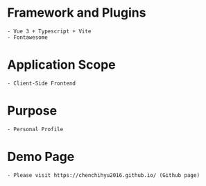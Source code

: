 # Framework and Plugins
    - Vue 3 + Typescript + Vite
    - Fontawesome

# Application Scope
    - Client-Side Frontend

# Purpose
    - Personal Profile

# Demo Page
    - Please visit https://chenchihyu2016.github.io/ (Github page)

